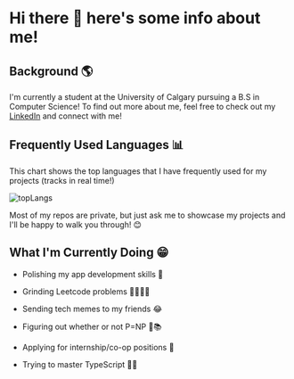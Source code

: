 # Hi there 👋 here's some info about me!

## Background 🌎

I'm currently a student at the University of Calgary pursuing a B.S in Computer Science! To find out more about me, feel free to check out my [LinkedIn](https://www.linkedin.com/in/jtolentino2/) and connect with me!

## Frequently Used Languages 📊
This chart shows the top languages that I have frequently used for my projects (tracks in real time!)

![topLangs](https://github-readme-stats-ochre-zeta.vercel.app/api/top-langs/?username=jtolentino1&hide_title=true&card_width=400)

Most of my repos are private, but just ask me to showcase my projects and I'll be happy to walk you through! 😊

## What I'm Currently Doing 😁

- Polishing my app development skills 📱

- Grinding Leetcode problems 🧑🏻‍💻📖

- Sending tech memes to my friends 😂

- Figuring out whether or not P=NP 🤔📚

- Applying for internship/co-op positions 🎯

- Trying to master TypeScript 😵‍💫
